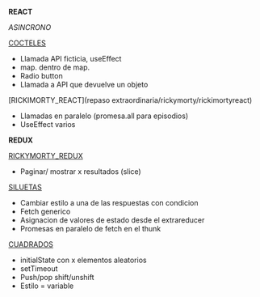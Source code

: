 **REACT**

*ASINCRONO*

[COCTELES](repaso%20extraordinaria/cocteles/ejercicio2/cocktail)
- Llamada API ficticia, useEffect
- map. dentro de map.
- Radio button
- Llamada a API que devuelve un objeto

[RICKIMORTY_REACT](repaso extraordinaria/rickymorty/rickimortyreact)
- Llamadas en paralelo (promesa.all para episodios)
- UseEffect varios 


**REDUX**

[RICKYMORTY_REDUX](repaso%20extraordinaria/rickymorty/rickimortyredux/src)

- Paginar/ mostrar x resultados (slice)


[SILUETAS](repaso%20extraordinaria/rickymorty/rickimortyredux/src)

-   Cambiar estilo a una de las respuestas con condicion
-   Fetch generico
-   Asignacion de valores de estado desde el extrareducer
-   Promesas en paralelo de fetch en el thunk

[CUADRADOS](repaso%20extraordinaria/rickymorty/rickimortyredux/src)

- initialState con x elementos aleatorios
- setTimeout
- Push/pop shift/unshift
- Estilo = variable


